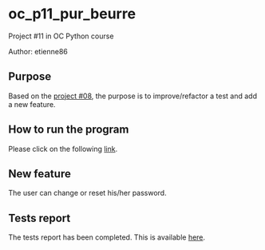 # oc_p11_pur_beurre

Project #11 in OC Python course

Author: etienne86

## Purpose

Based on the [project #08](https://github.com/etienne86/oc_p08_pur_beurre), the purpose is to improve/refactor a test and add a new feature.

## How to run the program

Please click on the following [link](https://purbeurre-etienne86.herokuapp.com/).

## New feature

The user can change or reset his/her password.

## Tests report

The tests report has been completed. This is available [here](https://github.com/etienne86/oc_p11_pur_beurre/blob/master/deliverables/P11_02_rapport_de_tests_complet.pdf).
